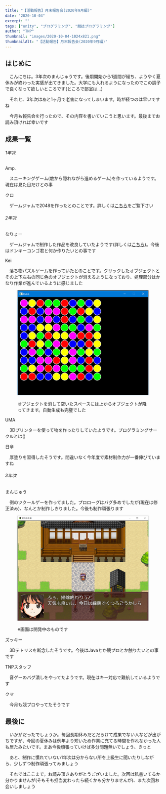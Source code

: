 ```yaml
---
title: "【活動報告】月末報告会(2020年9月編)"
date: "2020-10-04"
excerpt: ""
tags: ["unity", "プログラミング", "競技プログラミング"]
author: "TNP"
thumbnail: "images/2020-10-04-1024x821.png"
thumbnailAlt: "【活動報告】月末報告会(2020年9月編)"
---
```


## はじめに

　こんにちは。3年次のまんじゅうです。後期開始から1週間が経ち、ようやく夏休みが終わった実感が出てきました。大学にも入れるようになったのでこの調子で良くなって欲しいところです(ところで部室は...)

　それと、3年次はあと1ヶ月で老害になってしまいます。時が経つのは早いですね

　今月も報告会を行ったので、その内容を書いていこうと思います。最後までお読み頂ければ幸いです

## 成果一覧

###### 1年次

Amp.

　スニーキングゲーム(敵から隠れながら進めるゲーム)を作っているようです。現在は見た目だけとの事

クロ

　ゲームジャムで2048を作ったとのことです。詳しくは[こちら](http://akitatnp.wp.xdomain.jp/2020/09/24/%e4%b9%85%e3%81%97%e3%81%b6%e3%82%8a%e3%81%ae%e3%82%b2%e3%83%bc%e3%83%a0%e3%82%b8%e3%83%a3%e3%83%a0/)をご覧下さい

###### 2年次

なりょー

　ゲームジャムで制作した作品を改良していたようです(詳しくは[こちら](http://akitatnp.wp.xdomain.jp/2020/09/24/%e4%b9%85%e3%81%97%e3%81%b6%e3%82%8a%e3%81%ae%e3%82%b2%e3%83%bc%e3%83%a0%e3%82%b8%e3%83%a3%e3%83%a0/))。今後はドンキーコンゴ君と何か作りたいとの事です

Kei

　落ち物パズルゲームを作っていたとのことです。クリックしたオブジェクトとその上下左右の同じ色のオブジェクトが消えるようになっており、処理部分はかなり作業が進んでいるように感じました

<figure>

![](images/game-1024x819.png)

<figcaption>

オブジェクトを消して空いたスペースには上からオブジェクトが降ってきます。自動生成も完璧でした

</figcaption>

</figure>

UMA

　3Dプリンターを使って物を作ったりしていたようです。プログラミングサークルとは()

日傘

　厚塗りを習得したそうです。間違いなく今年度で素材制作力が一番伸びていますね

###### 3年次

まんじゅう

　例のツクールゲーを作ってました。プロローグはバグ多めでしたが(現在は修正済み)、なんとか制作しきりました。今後も制作頑張ります

<figure>

![](images/2020-10-04-1024x821.png)

<figcaption>

※画面は開発中のものです

</figcaption>

</figure>

ズッキー

　3Dテトリスを断念したそうです。今後はJavaとか競プロとか触りたいとの事です

TNPスタッフ

　音ゲーのバグ潰しをやってたようです。現在はキー対応で難航しているようです

クマ

　今月も競プロやってたそうです

## 最後に

　いかがだったでしょうか。毎回長期休みだとだらけて成果でない人などが出がちですが、今回の夏休みは例年より短いため作業に充てる時間を作れなかった人も居たみたいです。まあ今後頑張っていけば多分問題無いでしょう、きっと

　あと、制作に慣れていない1年次は分からない所を上級生に聞いたりしながら、少しずつ制作頑張ってみましょう

　それではここまで。お読み頂きありがとうございました。次回は私書いてるか分かりませんが(そもそも担当変わったら続くかも分かりませんが)、また次回お会いしましょう
